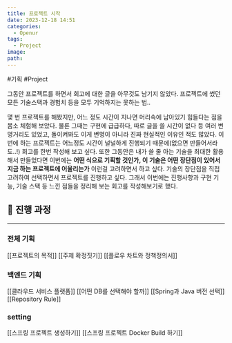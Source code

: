 ```yaml
---
title: 프로젝트 시작
date: 2023-12-18 14:51
categories:
  - Openur
tags:
  - Project
image: 
path:
---
```

#기획 #Project 

 그동안 프로젝트를 하면서 회고에 대한 글을 아무것도 남기지 않았다. 프로젝트에 썼던 모든 기술스택과 경험치 등을 모두 기억하지는 못하는 법..

몇 번 프로젝트를 해봤지만, 어느 정도 시간이 지나면 머리속에 남아있기 힘들다는 점을 몸소 체험해 보았다. 물론 그때는 구현에 급급하다, 따로 글을 쓸 시간이 없다 등 여러 변명거리도 있었고, 돌이켜봐도 이게 변명이 아니라 진짜 현실적인 이유인 적도 많았다. 이번에 하는 프로젝트는 어느정도 시간이 널널하게 진행되기 때문에(없으면 만들어서라도..!) 회고를 한번 작성해 보고 싶다.
또한 그동안은 내가 쓸 줄 아는 기술을 최대한 활용해서 만들었다면 이번에는 **어떤 식으로 기획할 것인가, 이 기술은 어떤 장단점이 있어서 지금 하는 프로젝트에 어울리는가** 이런걸 고려하면서 하고 싶다. 기술의 장단점을 직접 고려하여 선택하면서 프로젝트를 진행하고 싶다.
그래서 이번에는 진행사항과 구현 기능, 기술 스택 등 느낀 점들을 정리해 보는 회고를 작성해보기로 했다. 


## 👀 진행 과정
---

### 전체 기획
[[프로젝트의 목적]]
[[주제 확정짓기]]
[[플로우 차트와 정책정의서]]

### 백엔드 기획

[[클라우드 서비스 플랫폼]]
[[어떤 DB를 선택해야 할까]]
[[Spring과 Java 버전 선택]]
[[Repository Rule]]

### setting
[[스프링 프로젝트 생성하기]]
[[스프링 프로젝트 Docker Build 하기]]